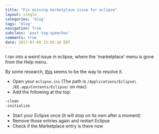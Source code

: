 ```yaml
---
title: "Fix missing marketplace issue for eclipse"
layout: single
categories: 'blog'
tags: 'blog'
navigation: True
subclass: 'post tag-speeches'
comments: true
date: 2017-07-09 23:05:16 EDT
---
```


I ran into a weird issue in eclipse, where the 'marketplace' menu is gone from the Help menu.

By some research, [this](https://bugs.eclipse.org/bugs/show_bug.cgi?id=518902) seems to be the way to resolve it.

- Open your `eclipse.ini` (The path is `/Applications/Eclipse\ JEE.app/Contents/Eclipse/` on mac)
- Add the following at the top:

>
```bash
-clean
-initialize
```

- Start your Eclipse once (it will stop on its own after a moment)
- Remove those entries again and restart Eclipse
- Check if the Marketplace entry is there now
